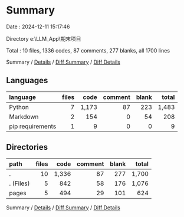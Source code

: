 # Summary

Date : 2024-12-11 15:17:46

Directory e:\\LLM_App\\期末项目

Total : 10 files,  1336 codes, 87 comments, 277 blanks, all 1700 lines

Summary / [Details](details.md) / [Diff Summary](diff.md) / [Diff Details](diff-details.md)

## Languages
| language | files | code | comment | blank | total |
| :--- | ---: | ---: | ---: | ---: | ---: |
| Python | 7 | 1,173 | 87 | 223 | 1,483 |
| Markdown | 2 | 154 | 0 | 54 | 208 |
| pip requirements | 1 | 9 | 0 | 0 | 9 |

## Directories
| path | files | code | comment | blank | total |
| :--- | ---: | ---: | ---: | ---: | ---: |
| . | 10 | 1,336 | 87 | 277 | 1,700 |
| . (Files) | 5 | 842 | 58 | 176 | 1,076 |
| pages | 5 | 494 | 29 | 101 | 624 |

Summary / [Details](details.md) / [Diff Summary](diff.md) / [Diff Details](diff-details.md)